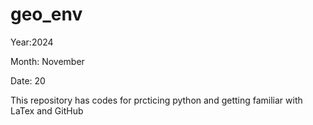 # geo_env
Year:2024

Month: November

Date: 20

This repository has codes for prcticing python and getting familiar with LaTex and GitHub

